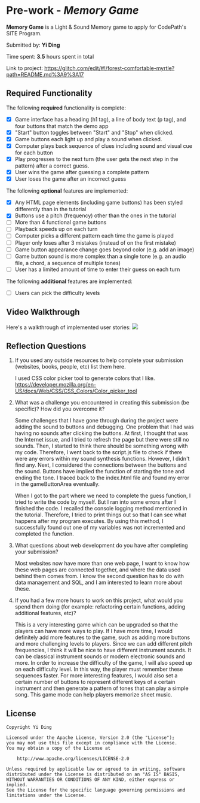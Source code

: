 # Pre-work - _Memory Game_

**Memory Game** is a Light & Sound Memory game to apply for CodePath's SITE Program.

Submitted by: **Yi Ding**

Time spent: **3.5** hours spent in total

Link to project: https://glitch.com/edit/#!/forest-comfortable-myrtle?path=README.md%3A9%3A17

## Required Functionality

The following **required** functionality is complete:

- [X] Game interface has a heading (h1 tag), a line of body text (p tag), and four buttons that match the demo app
- [X] "Start" button toggles between "Start" and "Stop" when clicked.
- [X] Game buttons each light up and play a sound when clicked.
- [X] Computer plays back sequence of clues including sound and visual cue for each button
- [X] Play progresses to the next turn (the user gets the next step in the pattern) after a correct guess.
- [X] User wins the game after guessing a complete pattern
- [X] User loses the game after an incorrect guess

The following **optional** features are implemented:

- [X] Any HTML page elements (including game buttons) has been styled differently than in the tutorial
- [X] Buttons use a pitch (frequency) other than the ones in the tutorial
- [ ] More than 4 functional game buttons
- [ ] Playback speeds up on each turn
- [ ] Computer picks a different pattern each time the game is played
- [ ] Player only loses after 3 mistakes (instead of on the first mistake)
- [ ] Game button appearance change goes beyond color (e.g. add an image)
- [ ] Game button sound is more complex than a single tone (e.g. an audio file, a chord, a sequence of multiple tones)
- [ ] User has a limited amount of time to enter their guess on each turn

The following **additional** features are implemented:

- [ ] Users can pick the difficulty levels

## Video Walkthrough

Here's a walkthrough of implemented user stories:
![](https://i.imgur.com/Alah8QR.gif)

## Reflection Questions

1. If you used any outside resources to help complete your submission (websites, books, people, etc) list them here.
   
   I used CSS color picker tool to generate colors that I like.
   https://developer.mozilla.org/en-US/docs/Web/CSS/CSS_Colors/Color_picker_tool

2. What was a challenge you encountered in creating this submission (be specific)? How did you overcome it?
   
   Some challenges that I have gone through during the project were adding the sound to buttons and debugging. One problem that I had was having no sounds after clicking the buttons. At first, I thought that was the Internet issue, and I tried to refresh the page but there were still no sounds. Then, I started to think there should be something wrong with my code. Therefore, I went back to the script.js file to check if there were any errors within my sound synthesis functions. However, I didn't find any. Next, I considered the connections between the buttons and the sound. Buttons have implied the function of starting the tone and ending the tone. I traced back to the index.html file and found my error in the gameButtonArea eventually.  
   
   When I got to the part where we need to complete the guess function, I tried to write the code by myself. But I ran into some errors after I finished the code. I recalled the console logging method mentioned in the tutorial. Therefore, I tried to print things out so that I can see what happens after my program executes. By using this method, I successfully found out one of my variables was not incremented and completed the function. 

3. What questions about web development do you have after completing your submission?
  
   Most websites now have more than one web page, I want to know how these web pages are connected together, and where the data used behind them comes from. I know the second question has to do with data management and SQL, and I am interested to learn more about these.

4. If you had a few more hours to work on this project, what would you spend them doing (for example: refactoring certain functions, adding additional features, etc)?
   
   This is a very interesting game which can be upgraded so that the players can have more ways to play. If I have more time, I would definitely add more features to the game, such as adding more buttons and more challenging levels to players. Since we can add different pitch frequencies, I think it will be nice to have different instrument sounds. It can be classical instrument sounds or modern electronic sounds and more. In order to increase the difficulty of the game, I will also speed up on each difficulty level. In this way, the player must remember these sequences faster. For more interesting features, I would also set a certain number of buttons to represent different keys of a certain instrument and then generate a pattern of tones that can play a simple song. This game mode can help players memorize sheet music. 

## License

    Copyright Yi Ding

    Licensed under the Apache License, Version 2.0 (the "License");
    you may not use this file except in compliance with the License.
    You may obtain a copy of the License at

        http://www.apache.org/licenses/LICENSE-2.0

    Unless required by applicable law or agreed to in writing, software
    distributed under the License is distributed on an "AS IS" BASIS,
    WITHOUT WARRANTIES OR CONDITIONS OF ANY KIND, either express or implied.
    See the License for the specific language governing permissions and
    limitations under the License.
